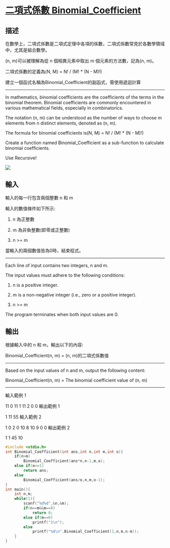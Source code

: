# [二項式係數 Binomial_Coefficient](https://oj.fcu.edu.tw/contest/845/problem/013)
## 描述

在數學上，二項式係數是二項式定理中各項的係數，二項式係數常見於各數學領域中，尤其是組合數學。

(n, m)可以被理解為從 n 個相異元素中取出 m 個元素的方法數，記為(n, m)。

二項式係數的定義為(N, M) = N! / (M! * (N - M)!)



建立一個函式名稱為Binomial_Coefficient的副函式，需使用遞迴計算

----------------------------------------------------------

In mathematics, binomial coefficients are the coefficients of the terms in the binomial theorem. Binomial coefficients are commonly encountered in various mathematical fields, especially in combinatorics.

The notation (n, m) can be understood as the number of ways to choose m elements from n distinct elements, denoted as (n, m).

The formula for binomial coefficients is(N, M) = N! / (M! * (N - M)!)



Create a function named Binomial_Coefficient as a sub-function to calculate binomial coefficients.

Use Recursive!



![](https://oj.fcu.edu.tw/public/upload/a3cb4f8283.png)


## 輸入
輸入的每一行包含兩個整數 n 和 m

輸入的數值條件如下所示:

1. n 為正整數

2. m 為非負整數(即零或正整數)

3. n >= m

當輸入的兩個數值皆為0時，結束程式。

-----------------------------------------------------------

Each line of input contains two integers, n and m.

The input values must adhere to the following conditions:

1. n is a positive integer.

2. m is a non-negative integer (i.e., zero or a positive integer).

3. n >= m

The program terminates when both input values are 0.


## 輸出
根據輸入中的 n 和 m，輸出以下的內容:

Binomial_Coefficient(n, m) = (n, m)的二項式係數值

-----------------------------------------------------------

Based on the input values of n and m, output the following content:

Binomial_Coefficient(n, m) = The binomial coefficient value of (n, m)

-----------------------------------------------------------
輸入範例 1 

11 0
11 1
11 2
0 0
輸出範例 1

1
11
55
輸入範例 2 

1 0
2 0
10 8
10 9
0 0
輸出範例 2

1
1
45
10

```c
#include <stdio.h>
int Binomial_Coefficient(int ans,int n,int m,int o){
	if(n>m)
		Binomial_Coefficient(ans*n,n-1,m,o);
	else if(o<=1)
		return ans;
	else
		Binomial_Coefficient(ans/o,n,m,o-1); 
}
int main(){
	int n,m;
	while(1){
		scanf("%d%d",&n,&m);
		if(n==m&&m==0)
			return 0;
		else if(m==0)
			printf("1\n");
		else
			printf("%d\n",Binomial_Coefficient(1,n,m,n-m));
	}
}
```
